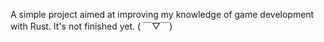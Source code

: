A simple project aimed at improving my knowledge of game development with Rust. It's not finished yet.  ( ￣▽￣)
